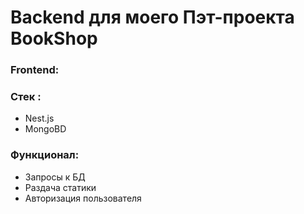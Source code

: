 # Backend для моего Пэт-проекта BookShop
### Frontend:

### Стек :
* Nest.js
* MongoBD

### Функционал:
* Запросы к БД
* Раздача статики
* Авторизация пользователя
